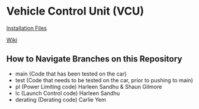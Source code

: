 # Vehicle Control Unit (VCU)

[Installation Files](https://drive.google.com/drive/u/0/folders/1MiLq17_ovr-DsndZiN7rCtbBxU-AKOVo)

[Wiki](https://github.com/spartanracingelectric/VCU/wiki)

## How to Navigate Branches on this Repository
- main (Code that has been tested on the car)
- test (Code that needs to be tested on the car, prior to pushing to main)
- pl (Power Limiting code) Harleen Sandhu & Shaun Gilmore
- lc (Launch Control code) Harleen Sandhu
- derating (Derating code) Carlie Yem

<br/>
